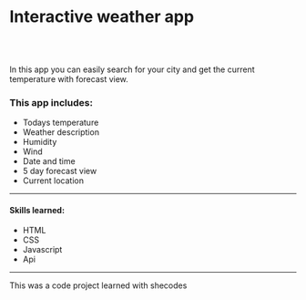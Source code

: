 <h1>Interactive weather app</h1>
<br/>
<br/>
<p>In this app you can easily search for your city and get the current temperature with forecast view. <p>

<h3>This app includes:</h3>
<ul>
<li>Todays temperature</li>
<li>Weather description</li>
<li>Humidity</li>
<li>Wind</li>
<li>Date and time</li>
<li>5 day forecast view</li>
<li>Current location</li>
</ul>

<hr/>
<h4>Skills learned:</h4> 
<ul>
<li>HTML</li>
<li>CSS</li>
<li>Javascript</li>
<li>Api</li>
</ul>

<hr/>
This was a code project learned with shecodes
